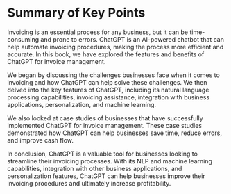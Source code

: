 Summary of Key Points
=================================

Invoicing is an essential process for any business, but it can be time-consuming and prone to errors. ChatGPT is an AI-powered chatbot that can help automate invoicing procedures, making the process more efficient and accurate. In this book, we have explored the features and benefits of ChatGPT for invoice management.

We began by discussing the challenges businesses face when it comes to invoicing and how ChatGPT can help solve these challenges. We then delved into the key features of ChatGPT, including its natural language processing capabilities, invoicing assistance, integration with business applications, personalization, and machine learning.

We also looked at case studies of businesses that have successfully implemented ChatGPT for invoice management. These case studies demonstrated how ChatGPT can help businesses save time, reduce errors, and improve cash flow.

In conclusion, ChatGPT is a valuable tool for businesses looking to streamline their invoicing processes. With its NLP and machine learning capabilities, integration with other business applications, and personalization features, ChatGPT can help businesses improve their invoicing procedures and ultimately increase profitability.
